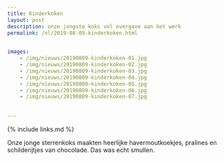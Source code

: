 ```yaml
---
title: Kinderkoken
layout: post
description: onze jongste koks vol overgave aan het werk
permalink: /nl/2019-08-09-kinderkoken.html

    
images: 
    - /img/nieuws/20190809-kinderkoken-01.jpg
    - /img/nieuws/20190809-kinderkoken-02.jpg
    - /img/nieuws/20190809-kinderkoken-03.jpg
    - /img/nieuws/20190809-kinderkoken-04.jpg
    - /img/nieuws/20190809-kinderkoken-05.jpg
    - /img/nieuws/20190809-kinderkoken-06.jpg
    - /img/nieuws/20190809-kinderkoken-07.jpg
   
    
---
```


{% include links.md %}


Onze jonge sterrenkoks maakten heerlijke havermoutkoekjes, pralines en schilderijtjes van chocolade. Das was echt smullen.